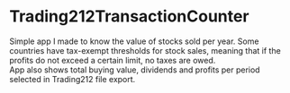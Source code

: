 # Trading212TransactionCounter
 
Simple app I made to know the value of stocks sold per year. Some countries have tax-exempt thresholds for stock sales, meaning that if the profits do not exceed a certain limit, no taxes are owed.  
App also shows total buying value, dividends and profits per period selected in Trading212 file export.
